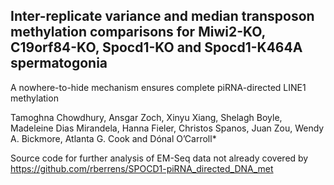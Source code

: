 ## Inter-replicate variance and median transposon methylation comparisons for Miwi2-KO, C19orf84-KO, Spocd1-KO and Spocd1-K464A spermatogonia

A nowhere-to-hide mechanism ensures complete piRNA-directed LINE1 methylation

Tamoghna Chowdhury, Ansgar Zoch, Xinyu Xiang, Shelagh Boyle, Madeleine Dias Mirandela, Hanna Fieler, Christos Spanos, Juan Zou, Wendy A. Bickmore, Atlanta G. Cook and Dónal O’Carroll*

Source code for further analysis of EM-Seq data not already covered by https://github.com/rberrens/SPOCD1-piRNA_directed_DNA_met
